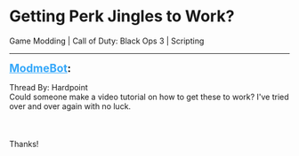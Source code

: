 # Getting Perk Jingles to Work?
Game Modding | Call of Duty: Black Ops 3 | Scripting

---
<strong style="font-size: 1.4em;"><span style="text-decoration: underline;text-decoration-color: #34a7f9;"><span style="color:#34a7f9;">ModmeBot</span></span>:</strong>

<p>Thread By: Hardpoint<br />Could someone make a video tutorial on how to get these to work? I&#39;ve tried over and over again with no luck.<br /><br /><br /><br />Thanks!</p>
